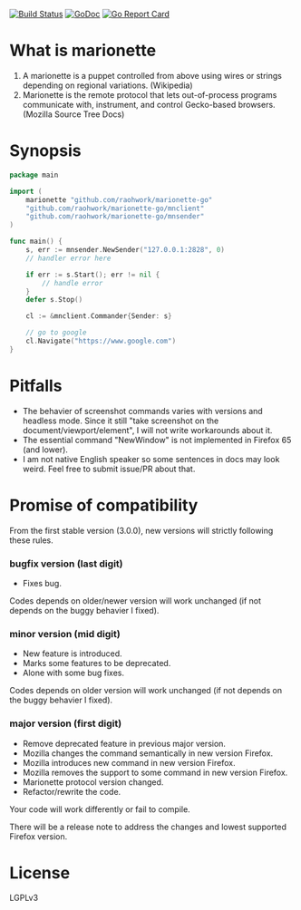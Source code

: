 [![Build Status](https://cloud.drone.io/api/badges/raohwork/marionette-go/status.svg)](https://cloud.drone.io/raohwork/marionette-go)
[![GoDoc](https://godoc.org/github.com/raohwork/marionette-go?status.svg)](https://godoc.org/github.com/raohwork/marionette-go)
[![Go Report Card](https://goreportcard.com/badge/github.com/raohwork/marionette-go)](https://goreportcard.com/report/github.com/raohwork/marionette-go)

# What is marionette 

1. A marionette is a puppet controlled from above using wires or strings depending on regional variations. (Wikipedia)
2. Marionette is the remote protocol that lets out-of-process programs communicate with, instrument, and control Gecko-based browsers. (Mozilla Source Tree Docs)

# Synopsis

```go
package main

import (
    marionette "github.com/raohwork/marionette-go"
    "github.com/raohwork/marionette-go/mnclient"
    "github.com/raohwork/marionette-go/mnsender"
)

func main() {
    s, err := mnsender.NewSender("127.0.0.1:2828", 0)
    // handler error here

    if err := s.Start(); err != nil {
        // handle error
    }
    defer s.Stop()

    cl := &mnclient.Commander{Sender: s}

    // go to google
    cl.Navigate("https://www.google.com")
}
```

# Pitfalls

- The behavier of screenshot commands varies with versions and headless mode.
  Since it still "take screenshot on the document/viewport/element", I will not 
  write workarounds about it.
- The essential command "NewWindow" is not implemented in Firefox 65 (and lower).
- I am not native English speaker so some sentences in docs may look weird. Feel 
  free to submit issue/PR about that.

# Promise of compatibility

From the first stable version (3.0.0), new versions will strictly following these
rules.

### bugfix version (last digit)

- Fixes bug.

Codes depends on older/newer version will work unchanged (if not depends on the buggy behavier I fixed).

### minor version (mid digit)

- New feature is introduced.
- Marks some features to be deprecated.
- Alone with some bug fixes.

Codes depends on older version will work unchanged (if not depends on the buggy behavier I fixed).

### major version (first digit)

- Remove deprecated feature in previous major version.
- Mozilla changes the command semantically in new version Firefox.
- Mozilla introduces new command in new version Firefox.
- Mozilla removes the support to some command in new version Firefox.
- Marionette protocol version changed.
- Refactor/rewrite the code.

Your code will work differently or fail to compile.

There will be a release note to address the changes and lowest supported Firefox version.

# License

LGPLv3
